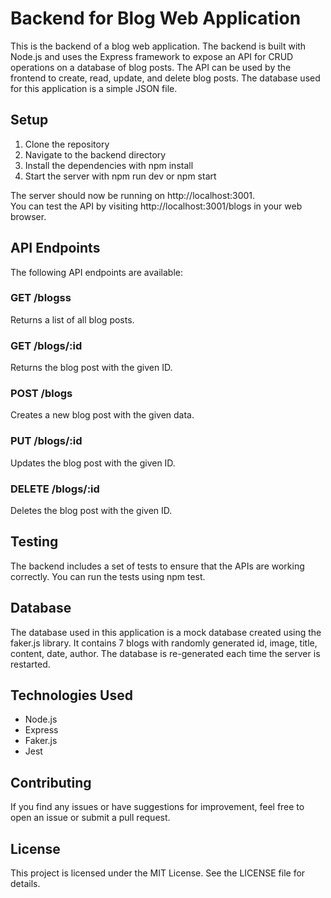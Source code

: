 # Backend for Blog Web Application

This is the backend of a blog web application. The backend is built with Node.js and uses the Express framework to expose an API for CRUD operations on a database of blog posts. The API can be used by the frontend to create, read, update, and delete blog posts. The database used for this application is a simple JSON file.

## Setup

1. Clone the repository
2. Navigate to the backend directory
3. Install the dependencies with npm install
4. Start the server with npm run dev or npm start

The server should now be running on http://localhost:3001.
<br />
You can test the API by visiting http://localhost:3001/blogs in your web browser.

## API Endpoints

The following API endpoints are available:

### GET /blogss

Returns a list of all blog posts.

### GET /blogs/:id

Returns the blog post with the given ID.

### POST /blogs

Creates a new blog post with the given data.

### PUT /blogs/:id

Updates the blog post with the given ID.

### DELETE /blogs/:id

Deletes the blog post with the given ID.

## Testing

The backend includes a set of tests to ensure that the APIs are working correctly. You can run the tests using npm test.

## Database

The database used in this application is a mock database created using the faker.js library. It contains 7 blogs with randomly generated id, image, title, content, date, author. The database is re-generated each time the server is restarted.

## Technologies Used

- Node.js
- Express
- Faker.js
- Jest

## Contributing

If you find any issues or have suggestions for improvement, feel free to open an issue or submit a pull request.

## License

This project is licensed under the MIT License. See the LICENSE file for details.
